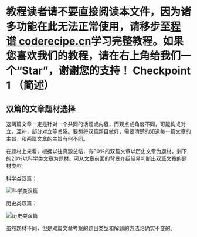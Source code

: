 <notice>教程读者请不要直接阅读本文件，因为诸多功能在此无法正常使用，请移步至[程谱 coderecipe.cn](https://coderecipe.cn/learn/10)学习完整教程。如果您喜欢我们的教程，请在右上角给我们一个“Star”，谢谢您的支持！</notice>
Checkpoint 1 （简述）
======

双篇的文章题材选择
-----
这两篇文章一定是针对一个共同的话题或内容，而观点或角度不同，可能构成对立，互补，部分对立等关系。要想将双篇题目做好，需要清楚的知道每一篇文章的主旨，和两篇文章的主旨有何不同。

在题材上来看，根据以往真题总结，有80%的双篇文章以历史文章为题材，剩下的20%以科学类文章为题材。可从文章前面的背景介绍轻易判断出双篇文章的题材类型。

科学类双篇：

![科学类双篇](pic1.png)

历史类双篇：

![历史类双篇](pic2.png)

虽然题材不同，但是双篇文章考察的题目类型和解题的方法论确实不变的。
